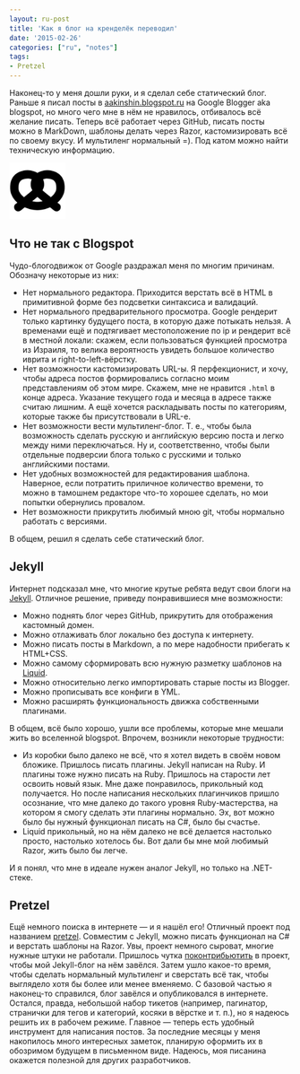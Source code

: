 ```yaml
---
layout: ru-post
title: 'Как я блог на кренделёк переводил'
date: '2015-02-26'
categories: ["ru", "notes"]
tags:
- Pretzel
---
```


Наконец-то у меня дошли руки, и я сделал себе статический блог. Раньше я писал посты в [aakinshin.blogspot.ru](http://aakinshin.blogspot.ru/) на Google Blogger aka blogspot, но много чего мне в нём не нравилось, отбивалось всё желание писать. Теперь всё работает через GitHub, писать посты можно в MarkDown, шаблоны делать через Razor, кастомизировать всё по своему вкусу. И мультиленг нормальный =). Под катом можно найти техническую информацию.

<p class="center">
  <img src="/img/posts/notes/migration-to-pretzel/pretzel.png" height="100px" />
</p><!--more-->

## Что не так с Blogspot

Чудо-блогодвижок от Google раздражал меня по многим причинам. Обозначу некоторые из них:

* Нет нормального редактора. Приходится верстать всё в HTML в примитивной форме без подсветки синтаксиса и валидаций.
* Нет нормального предварительного просмотра. Google рендерит только картинку будущего поста, в которую даже потыкать нельзя. А временами ещё и подтягивает местоположение по ip и рендерит всё в местной локали: скажем, если пользоваться функцией просмотра из Израиля, то велика вероятность увидеть большое количество иврита и right-to-left-вёрстку.
* Нет возможности кастомизировать URL-ы. Я перфекционист, и хочу, чтобы адреса постов формировались согласно моим представлениям об этом мире. Скажем, мне не нравится `.html` в конце адреса. Указание текущего года и месяца в адресе также считаю лишним. А ещё хочется раскладывать посты по категориям, которые также бы присутствовали в URL-е.
* Нет возможности вести мультиленг-блог. Т. е., чтобы была возможность сделать русскую и английскую версию поста и легко между ними переключаться. Ну и, соответственно, чтобы были отдельные подверсии блога только с русскими и только английскими постами.
* Нет удобных возможностей для редактирования шаблона. Наверное, если потратить приличное количество времени, то можно в тамошнем редакторе что-то хорошее сделать, но мои попытки обернулись провалом.
* Нет возможности прикрутить любимый мною git, чтобы нормально работать с версиями.

В общем, решил я сделать себе статический блог.

## Jekyll

Интернет подсказал мне, что многие крутые ребята ведут свои блоги на [Jekyll](http://jekyllrb.com/). Отличное решение, приведу понравившиеся мне возможности:

* Можно поднять блог через GitHub, прикрутить для отображения кастомный домен.
* Можно отлаживать блог локально без доступа к интернету.
* Можно писать посты в Markdown, а по мере надобности прибегать к HTML+CSS.
* Можно самому сформировать всю нужную разметку шаблонов на [Liquid](https://github.com/Shopify/liquid/wiki).
* Можно относительно легко импортировать старые посты из Blogger.
* Можно прописывать все конфиги в YML.
* Можно расширять функциональность движка собственными плагинами.

В общем, всё было хорошо, ушли все проблемы, которые мне мешали жить во вселенной blogspot. Впрочем, возникли некоторые трудности:

* Из коробки было далеко не всё, что я хотел видеть в своём новом бложике. Пришлось писать плагины. Jekyll написан на Ruby. И плагины тоже нужно писать на Ruby. Пришлось на старости лет освоить новый язык. Мне даже понравилось, прикольный код получается. Но после написания нескольких плагинчиков пришло осознание, что мне далеко до такого уровня Ruby-мастерства, на котором я смогу сделать эти плагины нормально. Эх, вот можно было бы нужный функционал писать на C#, было бы счастье.
* Liquid прикольный, но на нём далеко не всё делается настолько просто, настолько хотелось бы. Вот дали бы мне мой любимый Razor, жить было бы легче.

И я понял, что мне в идеале нужен аналог Jekyll, но только на .NET-стеке.

## Pretzel

Ещё немного поиска в интернете — и я нашёл его! Отличный проект под названием [pretzel](https://github.com/Code52/pretzel). Совместим с Jekyll, можно писать функционал на C# и верстать шаблоны на Razor. Увы, проект немного сыроват, многие нужные штуки не работали. Пришлось чутка [поконтрибьютить](https://github.com/Code52/pretzel/commits/master?author=AndreyAkinshin) в проект, чтобы мой Jekyll-блог на нём завёлся. Затем ушло какое-то время, чтобы сделать нормальный мультиленг и сверстать всё так, чтобы выглядело хотя бы более или менее вменяемо. С базовой частью я наконец-то справился, блог завёлся и опубликовался в интернете. Остался, правда, небольшой набор тикетов (например, пагинатор, странички для тегов и категорий, косяки в вёрстке и т. п.), но я надеюсь решить их в рабочем режиме. Главное — теперь есть удобный инструмент для написания постов. За последние месяцы у меня накопилось много интересных заметок, планирую оформить их в обозримом будущем в письменном виде. Надеюсь, моя писанина окажется полезной для других разработчиков.